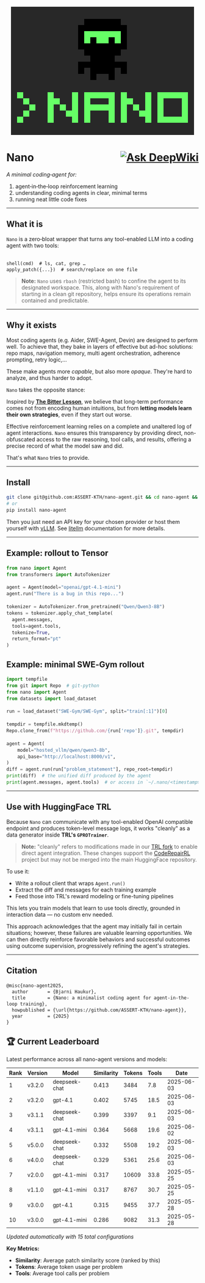 <p align="center">
  <img src="nano.svg"/>
</p>

# Nano <div style="float: right;">[![Ask DeepWiki](https://deepwiki.com/badge.svg)](https://deepwiki.com/ASSERT-KTH/nano-agent)</div>

*A minimal coding‑agent for:*

1. agent‑in‑the‑loop reinforcement learning  
2. understanding coding agents in clear, minimal terms  
3. running neat little code fixes

---

## What it is

`Nano` is a zero‑bloat wrapper that turns any tool-enabled LLM into a coding agent with two tools:

```

shell(cmd)  # ls, cat, grep …
apply_patch({...})  # search/replace on one file

```

> **Note:** `Nano` uses `rbash` (restricted bash) to confine the agent to its designated workspace. This, along with Nano's requirement of starting in a clean git repository, helps ensure its operations remain contained and predictable.


---

## Why it exists

Most coding agents (e.g. Aider, SWE-Agent, Devin) are designed to perform well. To achieve that, they bake in layers of effective but ad-hoc solutions:  
repo maps, navigation memory, multi agent orchestration, adherence prompting, retry logic,...

These make agents more *capable*, but also more *opaque*. They're hard to analyze, and thus harder to adopt.

`Nano` takes the opposite stance: 
 
Inspired by [**The Bitter Lesson**](http://www.incompleteideas.net/IncIdeas/BitterLesson.html), we believe that long-term performance comes not from encoding human intuitions, but from **letting models learn their own strategies**, even if they start out worse.  

Effective reinforcement learning relies on a complete and unaltered log of agent interactions. `Nano` ensures this transparency by providing direct, non-obfuscated access to the raw reasoning, tool calls, and results, offering a precise record of what the model saw and did.

That's what `Nano` tries to provide.

---

## Install

```bash
git clone git@github.com:ASSERT-KTH/nano-agent.git && cd nano-agent && pip install -e .
# or
pip install nano-agent
```

Then you just need an API key for your chosen provider or host them yourself with [vLLM](https://docs.vllm.ai/en/latest/). See [litellm](https://docs.litellm.ai/docs/) documentation for more details.

---

## Example: rollout to Tensor

```python
from nano import Agent
from transformers import AutoTokenizer

agent = Agent(model="openai/gpt-4.1-mini")
agent.run("There is a bug in this repo...")

tokenizer = AutoTokenizer.from_pretrained("Qwen/Qwen3-8B")
tokens = tokenizer.apply_chat_template(
  agent.messages,
  tools=agent.tools,
  tokenize=True,
  return_format="pt"
)
```

## Example: minimal SWE‑Gym rollout

```python
import tempfile
from git import Repo  # git-python
from nano import Agent
from datasets import load_dataset

run = load_dataset("SWE-Gym/SWE-Gym", split="train[:1]")[0]

tempdir = tempfile.mkdtemp()
Repo.clone_from(f"https://github.com/{run['repo']}.git", tempdir)

agent = Agent(
    model="hosted_vllm/qwen/qwen3-8b",
    api_base="http://localhost:8000/v1",
)
diff = agent.run(run["problem_statement"], repo_root=tempdir)
print(diff)  # the unified diff produced by the agent
print(agent.messages, agent.tools)  # or access in `~/.nano/<timestamp>/
```

---

## Use with HuggingFace TRL

Because `Nano` can communicate with any tool-enabled OpenAI compatible endpoint and produces token-level message logs, it works "cleanly" as a data generator inside **TRL's `GPROTrainer`**.

> **Note:** "cleanly" refers to modifications made in our [TRL fork](https://github.com/ASSERT-KTH/trl) to enable direct agent integration. These changes support the [CodeRepairRL](https://github.com/ASSERT-KTH/CodeRepairRL) project but may not be merged into the main HuggingFace repository.

To use it:

* Write a rollout client that wraps `Agent.run()`
* Extract the diff and messages for each training example
* Feed those into TRL's reward modeling or fine-tuning pipelines

This lets you train models that learn to use tools directly, grounded in interaction data — no custom env needed.

This approach acknowledges that the agent may initially fail in certain situations; however, these failures are valuable learning opportunities. We can then directly reinforce favorable behaviors and successful outcomes using outcome supervision, progressively refining the agent's strategies.

---


## Citation

```
@misc{nano-agent2025,
  author       = {Bjarni Haukur},
  title        = {Nano: a minimalist coding agent for agent-in-the-loop training},
  howpublished = {\url{https://github.com/ASSERT-KTH/nano-agent}},
  year         = {2025}
}
```

## 🏆 Current Leaderboard

Latest performance across all nano-agent versions and models:

| Rank | Version | Model | Similarity | Tokens | Tools | Date |
|------|---------|-------|------------|--------|-------|------|
| 1 | v3.2.0 | deepseek-chat | 0.413 | 3484 | 7.8 | 2025-06-03 |
| 2 | v3.2.0 | gpt-4.1 | 0.402 | 5745 | 18.5 | 2025-06-03 |
| 3 | v3.1.1 | deepseek-chat | 0.399 | 3397 | 9.1 | 2025-06-03 |
| 4 | v3.1.1 | gpt-4.1-mini | 0.364 | 5668 | 19.6 | 2025-06-02 |
| 5 | v5.0.0 | deepseek-chat | 0.332 | 5508 | 19.2 | 2025-06-03 |
| 6 | v4.0.0 | deepseek-chat | 0.329 | 5361 | 25.6 | 2025-06-03 |
| 7 | v2.0.0 | gpt-4.1-mini | 0.317 | 10609 | 33.8 | 2025-05-25 |
| 8 | v1.1.0 | gpt-4.1-mini | 0.317 | 8767 | 30.7 | 2025-05-25 |
| 9 | v3.0.0 | gpt-4.1 | 0.315 | 9455 | 37.7 | 2025-05-28 |
| 10 | v3.0.0 | gpt-4.1-mini | 0.286 | 9082 | 31.3 | 2025-05-28 |

*Updated automatically with 15 total configurations*

**Key Metrics:**
- **Similarity**: Average patch similarity score (ranked by this)
- **Tokens**: Average token usage per problem
- **Tools**: Average tool calls per problem

